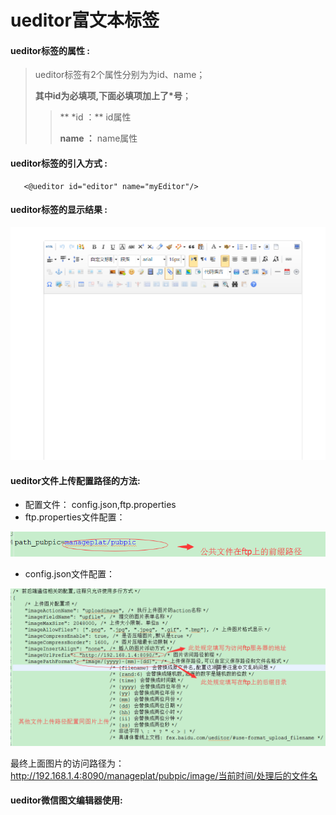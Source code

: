 # ueditor**富文本标签**

#### ueditor**标签的属性 :**

> ueditor标签有2个属性分别为为id、name；
>
> **其中id为必填项,下面必填项加上了\*号**；
>
> > ** \*id ：** id属性
> >
> > **name ：** name属性

#### ueditor标签的引入方式 :

```
   <@ueditor id="editor" name="myEditor"/>
```

#### ueditor标签的显示结果 :

![](/assets/ueditor.png)

#### ueditor文件上传配置路径的方法:

* 配置文件： config.json,ftp.properties
* ftp.properties文件配置：

![](/assets/ueditor_pubpath.png)

* config.json文件配置：

![](/assets/ueditor_pubpath2.png)

最终上面图片的访问路径为：http://192.168.1.4:8090/manageplat/pubpic/image/当前时间/处理后的文件名


#### ueditor微信图文编辑器使用:

